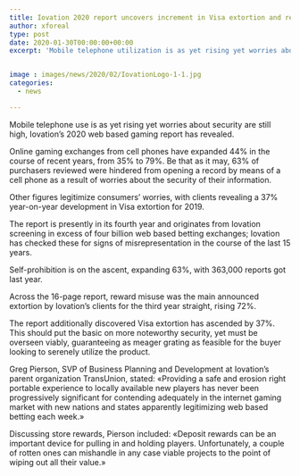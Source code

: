 ```yaml
---
title: Iovation 2020 report uncovers increment in Visa extortion and reward abuse
author: xforeal 
type: post
date: 2020-01-30T00:00:00+00:00
excerpt: 'Mobile telephone utilization is as yet rising yet worries about security are still high, Iovation&amp;rsquo;s 2020 web based gaming report has revealed '


image : images/news/2020/02/IovationLogo-1-1.jpg
categories:
  - news

---
```

Mobile telephone use is as yet rising yet worries about security are still high, Iovation&rsquo;s 2020 web based gaming report has revealed.

Online gaming exchanges from cell phones have expanded 44&percnt; in the course of recent years, from 35&percnt; to 79&percnt;. Be that as it may, 63&percnt; of purchasers reviewed were hindered from opening a record by means of a cell phone as a result of worries about the security of their information.

Other figures legitimize consumers&rsquo; worries, with clients revealing a 37&percnt; year-on-year development in Visa extortion for 2019.

The report is presently in its fourth year and originates from Iovation screening in excess of four billion web based betting exchanges; Iovation has checked these for signs of misrepresentation in the course of the last 15 years.

Self-prohibition is on the ascent, expanding 63&percnt;, with 363,000 reports got last year.&nbsp;

Across the 16-page report, reward misuse was the main announced extortion by Iovation&rsquo;s clients for the third year straight, rising 72&percnt;.&nbsp;

The report additionally discovered Visa extortion has ascended by 37&percnt;. This should put the basic on more noteworthy security, yet must be overseen viably, guaranteeing as meager grating as feasible for the buyer looking to serenely utilize the product.

Greg Pierson, SVP of Business Planning and Development at Iovation&#8217;s parent organization TransUnion, stated: &#171;Providing a safe and erosion right portable experience to locally available new players has never been progressively significant for contending adequately in the internet gaming market with new nations and states apparently legitimizing web based betting each week.&#187;

Discussing store rewards, Pierson included: &#171;Deposit rewards can be an important device for pulling in and holding players.&nbsp;Unfortunately, a couple of rotten ones can mishandle in any case viable projects to the point of wiping out all their value.&#187;